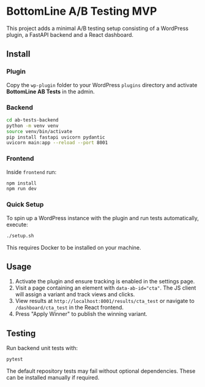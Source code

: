 # BottomLine A/B Testing MVP

This project adds a minimal A/B testing setup consisting of a WordPress plugin, a FastAPI backend and a React dashboard.

## Install

### Plugin
Copy the `wp-plugin` folder to your WordPress `plugins` directory and activate **BottomLine AB Tests** in the admin.

### Backend
```bash
cd ab-tests-backend
python -m venv venv
source venv/bin/activate
pip install fastapi uvicorn pydantic
uvicorn main:app --reload --port 8001
```

### Frontend
Inside `frontend` run:
```bash
npm install
npm run dev
```

### Quick Setup
To spin up a WordPress instance with the plugin and run tests automatically, execute:
```bash
./setup.sh
```
This requires Docker to be installed on your machine.

## Usage
1. Activate the plugin and ensure tracking is enabled in the settings page.
2. Visit a page containing an element with `data-ab-id="cta"`. The JS client will assign a variant and track views and clicks.
3. View results at `http://localhost:8001/results/cta_test` or navigate to `/dashboard/cta_test` in the React frontend.
4. Press "Apply Winner" to publish the winning variant.

## Testing
Run backend unit tests with:
```bash
pytest
```

The default repository tests may fail without optional dependencies. These can be installed manually if required.
